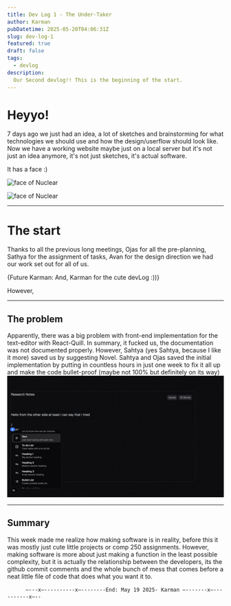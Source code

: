 ```yaml
---
title: Dev Log 1 - The Under-Taker
author: Karman
pubDatetime: 2025-05-20T04:06:31Z
slug: dev-log-1
featured: true
draft: false
tags:
  - devlog
description:
  Our Second devlog!! This is the beginning of the start.
---
```


# Heyyo!

7 days ago we just had an idea, a lot of sketches and brainstorming for what technologies we should use and how the design/userflow should look like.
Now we have a working website maybe just on a local server but it's not just an idea anymore, it's not just sketches, it's actual software.

It has a face :)

![face of Nuclear](../misc/start1.png)

![face of Nuclear](../misc/start2.png)

---

# The start

Thanks to all the previous long meetings, Ojas for all the pre-planning, Sathya for the assignment of tasks, Avan for the design direction we had our work set out for all of us.

{Future Karman: And, Karman for the cute devLog :))}


However,

---

## The problem

Apparently, there was a big problem with front-end implementation for the text-editor with React-Quill. In summary, it fucked us, the documentation was not documented properly.
However, Sahtya (yes Sahtya, because I like it more) saved us by suggesting Novel.
Sahtya and Ojas saved the initial implementation by putting in countless hours in just one week to fix it all up and make the code bullet-proof (maybe not 100% but definitely on its way)
![face of Nuclear](../misc/start3.png)

---

## Summary

This week made me realize how making software is in reality, before this it was mostly just cute little projects or comp 250 assignments. However, making software is more about just making a function in the least possible complexity, but it is actually the relationship between the developers, its the github commit comments and the whole bunch of mess that comes before a neat little file of code that does what you want it to. 

          —---x—----------x—--------End: May 19 2025- Karman —-------x—----------x—--


